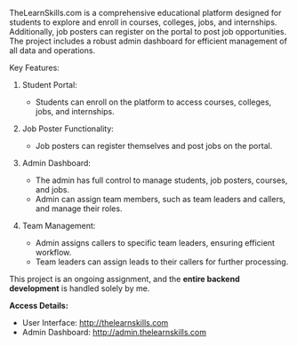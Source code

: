 TheLearnSkills.com is a comprehensive educational platform designed for students to explore and enroll in courses, colleges, jobs, and internships. Additionally, job posters can register on the portal to post job opportunities. The project includes a robust admin dashboard for efficient management of all data and operations.  

Key Features:
1. Student Portal: 
   - Students can enroll on the platform to access courses, colleges, jobs, and internships.  

2. Job Poster Functionality: 
   - Job posters can register themselves and post jobs on the portal.  

3. Admin Dashboard:  
   - The admin has full control to manage students, job posters, courses, and jobs.  
   - Admin can assign team members, such as team leaders and callers, and manage their roles.  

4. Team Management:  
   - Admin assigns callers to specific team leaders, ensuring efficient workflow.  
   - Team leaders can assign leads to their callers for further processing.  

This project is an ongoing assignment, and the **entire backend development** is handled solely by me.  

**Access Details:**  
- User Interface: http://thelearnskills.com
- Admin Dashboard: http://admin.thelearnskills.com  
  
